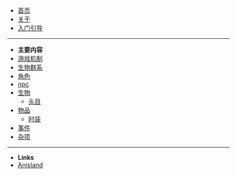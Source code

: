 - [首页]()
- [关于](about.md) 
- [入门引导](guide.md) 



---



- **主要内容**
- [游戏机制](game-machanics.md) 
- [生物群系](biomes.md) 
-  [角色](characters.md) 
  -  [npc](npcs.md) 
- [生物](creatures.md)  
  - [头目](bosses.md) 
- [物品](items.md) 
  -  [时装](fashon.md) 
- [事件](events.md) 
- [杂项](miscs.md) 

---
- **Links**
- [<i class="fa-brands fa-github"></i> Anisland](https://github.com/6bir/Anisland)